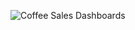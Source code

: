 ![Coffee Sales Dashboards](https://github.com/user-attachments/assets/0857b542-c7a8-4c7e-b3f5-0f791f370587)
